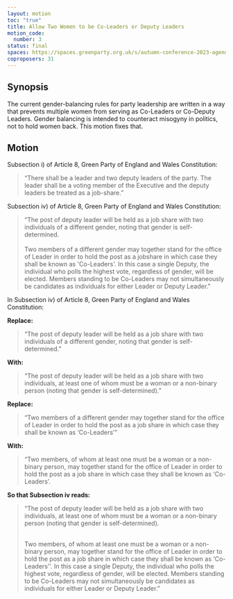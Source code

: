 ```yaml
---
layout: motion
toc: "true"
title: Allow Two Women to be Co-Leaders or Deputy Leaders
motion_code:
  number: 3
status: final
spaces: https://spaces.greenparty.org.uk/s/autumn-conference-2023-agenda-forum/post/post/view?id=10553
coproposers: 31
---
```

## **Synopsis**

The current gender-balancing rules for party leadership are written in a way that prevents multiple women from serving as Co-Leaders or Co-Deputy Leaders. Gender balancing is intended to counteract misogyny in politics, not to hold women back. This motion fixes that.

## **Motion**

Subsection i) of Article 8, Green Party of England and Wales Constitution:

> “There shall be a leader and two deputy leaders of the party. The leader shall be a voting member of the Executive and the deputy leaders be treated as a job-share.”

Subsection iv) of Article 8, Green Party of England and Wales Constitution:

> “The post of deputy leader will be held as a job share with two individuals of a different gender, noting that gender is self-determined.\
> \
> Two members of a different gender may together stand for the office of Leader in order to hold the post as a jobshare in which case they shall be known as 'Co-Leaders'. In this case a single Deputy, the individual who polls the highest vote, regardless of gender, will be elected. Members standing to be Co-Leaders may not simultaneously be candidates as individuals for either Leader or Deputy Leader.”

In Subsection iv) of Article 8, Green Party of England and Wales Constitution:

**Replace:**

> “The post of deputy leader will be held as a job share with two individuals of a different gender, noting that gender is self-determined.”

**With:**

> “The post of deputy leader will be held as a job share with two individuals, at least one of whom must be a woman or a non-binary person (noting that gender is self-determined).”

**Replace:**

> “Two members of a different gender may together stand for the office of Leader in order to hold the post as a job share in which case they shall be known as ‘Co-Leaders’”

**With:**

> “Two members, of whom at least one must be a woman or a non-binary person, may together stand for the office of Leader in order to hold the post as a job share in which case they shall be known as ‘Co-Leaders’.

**So that Subsection iv reads:**

> “The post of deputy leader will be held as a job share with two individuals, at least one of whom must be a woman or a non-binary person (noting that gender is self-determined).
>
> \
> Two members, of whom at least one must be a woman or a non-binary person, may together stand for the office of Leader in order to hold the post as a job share in which case they shall be known as ‘Co-Leaders’'. In this case a single Deputy, the individual who polls the highest vote, regardless of gender, will be elected. Members standing to be Co-Leaders may not simultaneously be candidates as individuals for either Leader or Deputy Leader.”